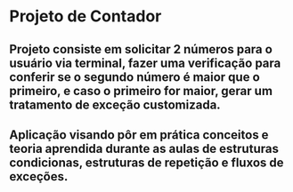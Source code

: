 # Projeto de Contador 

## Projeto consiste em solicitar 2 números para o usuário via terminal, fazer uma verificação para conferir se o segundo número é maior que o primeiro, e caso o primeiro for maior, gerar um tratamento de exceção customizada. 

## Aplicação visando pôr em prática conceitos e teoria aprendida durante as aulas de estruturas condicionas, estruturas de repetição e fluxos de exceções.